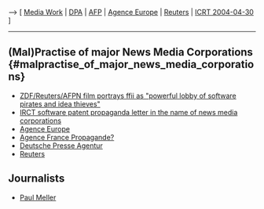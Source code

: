 \--\> \[ [ Media Work](MediaEn "wikilink") \| [
DPA](DeutschePresseAgenturEn "wikilink") \| [
AFP](AgenceFrancePresseEn "wikilink") \| [ Agence
Europe](AgenceEuropeEn "wikilink") \| [ Reuters](ReutersEn "wikilink")
\| [ ICRT 2004-04-30](Icrt040430En "wikilink") \]

------------------------------------------------------------------------

## (Mal)Practise of major News Media Corporations {#malpractise_of_major_news_media_corporations}

-   [ ZDF/Reuters/AFPN film portrays ffii as \"powerful lobby of
    software pirates and idea thieves\"](Heute040706De "wikilink")
-   [ IRCT software patent propaganda letter in the name of news media
    corporations](Icrt040430En "wikilink")
-   [ Agence Europe](AgenceEuropeEn "wikilink")
-   [ Agence France Propagande?](AgenceFrancePresseEn "wikilink")
-   [ Deutsche Presse Agentur](DeutschePresseAgenturEn "wikilink")
-   [ Reuters](ReutersEn "wikilink")

## Journalists

-   [ Paul Meller](PaulMellerEn "wikilink")
